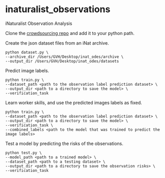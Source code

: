 # inaturalist_observations
iNaturalist Observation Analysis

Clone the [crowdsourcing repo](https://github.com/gvanhorn38/crowdsourcing) and add it to your python path.

Create the json dataset files from an iNat archive.
```
python dataset.py \
--archive_dir /Users/GVH/Desktop/inat_odes/archive \
--output_dir /Users/GVH/Desktop/inat_odes/datasets
```

Predict image labels.
```
python train.py \
--dataset_path <path to the observation label prediction dataset> \
--output_dir <path to a directory to save the model> \
--verification_task
```

Learn worker skills, and use the predicted images labels as fixed.
```
python train.py \
--dataset_path <path to the observation label prediction dataset> \
--output_dir <path to a directory to save the model> \
--verification_task \
--combined_labels <path to the model that was trained to predict the image labels>
```

Test a model by predicting the risks of the observations.
```
python test.py \
--model_path <path to a trained model> \
--dataset_path <path to a testing dataset> \
--output_dir <path to a directory to save the observation risks> \
--verification_task
```